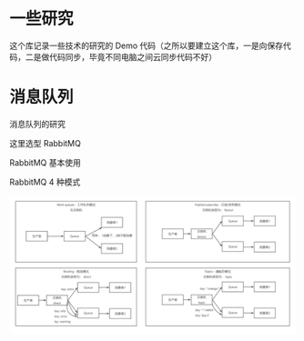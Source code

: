 # 一些研究
这个库记录一些技术的研究的 Demo 代码（之所以要建立这个库，一是向保存代码，二是做代码同步，毕竟不同电脑之间云同步代码不好）

# 消息队列

消息队列的研究

这里选型 RabbitMQ

RabbitMQ 基本使用

RabbitMQ 4 种模式

![RabbitMQ模式](./md-images/RabbitMQ-Mode.png)

